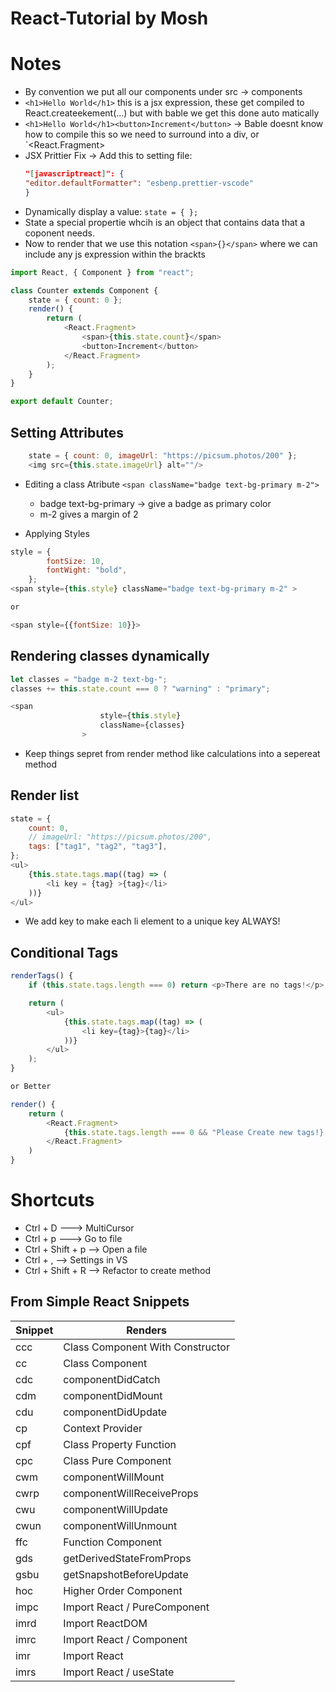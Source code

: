 # React-Tutorial by Mosh

# Notes

-   By convention we put all our components under src -> components
-   `<h1>Hello World</h1>` this is a jsx expression, these get compiled to React.createekement(...) but with bable we get this done auto matically
-   `<h1>Hello World</h1><button>Increment</button>` -> Bable doesnt know how to compile this so we need to surround into a div, or `<React.Fragment>
-   JSX Prittier Fix -> Add this to setting file:
    ```json
    "[javascriptreact]": {
    "editor.defaultFormatter": "esbenp.prettier-vscode"
    }
    ```
-   Dynamically display a value: `state = { };`
-   State a special propertie whcih is an object that contains data that a coponent needs.
-   Now to render that we use this notation `<span>{}</span>` where we can include any js expression within the brackts

```JavaScript
import React, { Component } from "react";

class Counter extends Component {
    state = { count: 0 };
    render() {
        return (
            <React.Fragment>
                <span>{this.state.count}</span>
                <button>Increment</button>
            </React.Fragment>
        );
    }
}

export default Counter;
```

## Setting Attributes

```JavaScript
    state = { count: 0, imageUrl: "https://picsum.photos/200" };
    <img src={this.state.imageUrl} alt=""/>
```

-   Editing a class Atribute `<span className="badge text-bg-primary m-2">`

    -   badge text-bg-primary -> give a badge as primary color
    -   m-2 gives a margin of 2

-   Applying Styles

```JavaScript
style = {
        fontSize: 10,
        fontWight: "bold",
    };
<span style={this.style} className="badge text-bg-primary m-2" >

or

<span style={{fontSize: 10}}>
```

## Rendering classes dynamically

```Javascript
let classes = "badge m-2 text-bg-";
classes += this.state.count === 0 ? "warning" : "primary";

<span
                    style={this.style}
                    className={classes}
                >
```

-   Keep things sepret from render method like calculations into a sepereat method

## Render list

```javaScript
state = {
    count: 0,
    // imageUrl: "https://picsum.photos/200",
    tags: ["tag1", "tag2", "tag3"],
};
<ul>
    {this.state.tags.map((tag) => (
        <li key = {tag} >{tag}</li>
    ))}
</ul>
```

-   We add key to make each li element to a unique key ALWAYS!

## Conditional Tags

```javaScript
renderTags() {
    if (this.state.tags.length === 0) return <p>There are no tags!</p>;

    return (
        <ul>
            {this.state.tags.map((tag) => (
                <li key={tag}>{tag}</li>
            ))}
        </ul>
    );
}

or Better

render() {
    return (
        <React.Fragment>
            {this.state.tags.length === 0 && "Please Create new tags!}
        </React.Fragment>
    )
}

```

# Shortcuts

-   Ctrl + D ---> MultiCursor
-   Ctrl + p ---> Go to file
-   Ctrl + Shift + p --> Open a file
-   Ctrl + , --> Settings in VS
-   Ctrl + Shift + R --> Refactor to create method

## From Simple React Snippets

| Snippet | Renders                          |
| ------- | -------------------------------- |
| ccc     | Class Component With Constructor |
| cc      | Class Component                  |
| cdc     | componentDidCatch                |
| cdm     | componentDidMount                |
| cdu     | componentDidUpdate               |
| cp      | Context Provider                 |
| cpf     | Class Property Function          |
| cpc     | Class Pure Component             |
| cwm     | componentWillMount               |
| cwrp    | componentWillReceiveProps        |
| cwu     | componentWillUpdate              |
| cwun    | componentWillUnmount             |
| ffc     | Function Component               |
| gds     | getDerivedStateFromProps         |
| gsbu    | getSnapshotBeforeUpdate          |
| hoc     | Higher Order Component           |
| impc    | Import React / PureComponent     |
| imrd    | Import ReactDOM                  |
| imrc    | Import React / Component         |
| imr     | Import React                     |
| imrs    | Import React / useState          |

```

```

```

```

```

```
